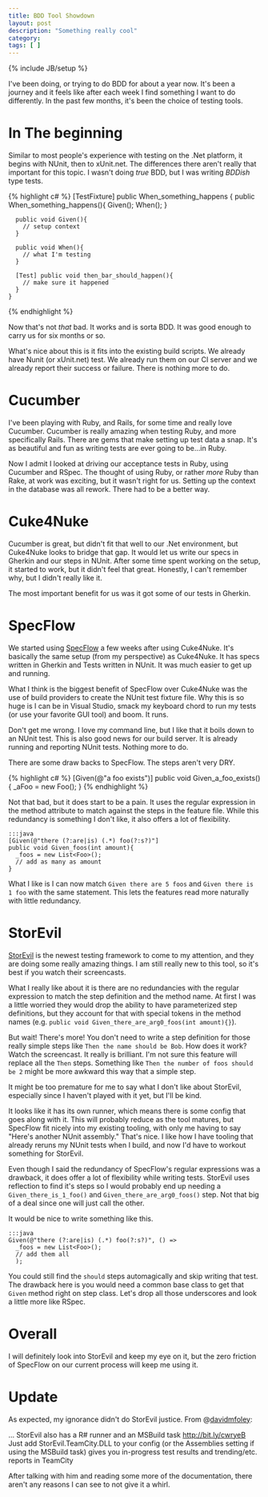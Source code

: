 ```yaml
---
title: BDD Tool Showdown
layout: post
description: "Something really cool"
category:
tags: [ ]
---
```

{% include JB/setup %}

I've been doing, or trying to do BDD for about a year now. It's been a journey and it feels like after each week I find something I want to do differently. In the past few months, it's been the choice of testing tools.

# In The beginning

Similar to most people's experience with testing on the .Net platform, it begins with NUnit, then to xUnit.net. The differences there aren't really that important for this topic. I wasn't doing _true_ BDD, but I was writing _BDDish_ type tests.

{% highlight c# %}
    [TestFixture] public When_something_happens {
      public When_something_happens(){
        Given();
        When();
      }

      public void Given(){
        // setup context
      }

      public void When(){
        // what I'm testing
      }

      [Test] public void then_bar_should_happen(){
        // make sure it happened
      }
    }
{% endhighlight %}

Now that's not _that_ bad. It works and is sorta BDD. It was good enough to carry us for six months or so.

What's nice about this is it fits into the existing build scripts. We already have Nunit (or xUnit.net) test. We already run them on our CI server and we already report their success or failure. There is nothing more to do.

# Cucumber

I've been playing with Ruby, and Rails, for some time and really love Cucumber. Cucumber is really amazing when testing Ruby, and more specifically Rails. There are gems that make setting up test data a snap. It's as beautiful and fun as writing tests are ever going to be...in Ruby.

Now I admit I looked at driving our acceptance tests in Ruby, using Cucumber and RSpec. The thought of using Ruby, or rather _more_ Ruby than Rake, at work was exciting, but it wasn't right for us. Setting up the context in the database was all rework. There had to be a better way.

# Cuke4Nuke

Cucumber is great, but didn't fit that well to our .Net environment, but Cuke4Nuke looks to bridge that gap. It would let us write our specs in Gherkin and our steps in NUnit. After some time spent working on the setup, it started to work, but it didn't feel that great. Honestly, I can't remember why, but I didn't really like it.

The most important benefit for us was it got some of our tests in Gherkin.

# SpecFlow

We started using [SpecFlow](http://www.specflow.org/) a few weeks after using Cuke4Nuke. It's basically the same setup (from my perspective) as Cuke4Nuke. It has specs written in Gherkin and Tests written in NUnit. It was much easier to get up and running.

What I think is the biggest benefit of SpecFlow over Cuke4Nuke was the use of build providers to create the NUnit test fixture file. Why this is so huge is I can be in Visual Studio, smack my keyboard chord to run my tests (or use your favorite GUI tool) and boom. It runs.

Don't get me wrong. I love my command line, but I like that it boils down to an NUnit test. This is also good news for our build server. It is already running and reporting NUnit tests. Nothing more to do.

There are some draw backs to SpecFlow. The steps aren't very DRY.

{% highlight c# %}
    [Given(@"a foo exists")]
    public void Given_a_foo_exists(){
      _aFoo = new Foo();
    }
{% endhighlight %}

Not that bad, but it does start to be a pain. It uses the regular expression in the method attribute to match against the steps in the feature file. While this redundancy is something I don't like, it also offers a lot of flexibility.

    :::java
    [Given(@"there (?:are|is) (.*) foo(?:s?)"]
    public void Given_foos(int amount){
      _foos = new List<Foo>();
      // add as many as amount
    }

What I like is I can now match `Given there are 5 foos` and `Given there is 1 foo` with the same statement. This lets the features read more naturally with little redundancy.

# StorEvil

[StorEvil](http://github.com/davidmfoley/storevil) is the newest testing framework to come to my attention, and they are doing some really amazing things. I am still really new to this tool, so it's best if you watch their screencasts.

What I really like about it is there are no redundancies with the regular expression to match the step definition and the method name. At first I was a little worried they would drop the ability to have parameterized step definitions, but they account for that with special tokens in the method names (e.g. `public void Given_there_are_arg0_foos(int amount){}`).

But wait! There's more! You don't need to write a step definition for those really simple steps like `Then the name should be Bob`. How does it work? Watch the screencast. It really is brilliant. I'm not sure this feature will replace all the `Then` steps. Something like `Then the number of foos should be 2` might be more awkward this way that a simple step.

It might be too premature for me to say what I don't like about StorEvil, especially since I haven't played with it yet, but I'll be kind.

It looks like it has its own runner, which means there is some config that goes along with it. This will probably reduce as the tool matures, but SpecFlow fit nicely into my existing tooling, with only me having to say "Here's another NUnit assembly." That's nice. I like how I have tooling that already reruns my NUnit tests when I build, and now I'd have to workout something for StorEvil.

Even though I said the redundancy of SpecFlow's regular expressions was a drawback, it does offer a lot of flexibility while writing tests. StorEvil uses reflection to find it's steps so I would probably end up needing a `Given_there_is_1_foo()` and `Given_there_are_arg0_foos()` step. Not that big of a deal since one will just call the other.

It would be nice to write something like this.

    :::java
    Given(@"there (?:are|is) (.*) foo(?:s?)", () =>
      _foos = new List<Foo>();
      // add them all
      );

You could still find the `should` steps automagically and skip writing that test. The drawback here is you would need a common base class to get that `Given` method right on step class. Let's drop all those underscores and look a little more like RSpec.

# Overall

I will definitely look into StorEvil and keep my eye on it, but the zero friction of SpecFlow on our current process will keep me using it.

# Update

As expected, my ignorance didn't do StorEvil justice. From @[davidmfoley](http://twitter.com/#!/davidmfoley):

 ... StorEvil also has a R# runner and an MSBuild task
 http://bit.ly/cwryeB Just add StorEvil.TeamCity.DLL to your config (or the Assemblies setting if using the MSBuild task) gives you in-progress test results and trending/etc. reports in TeamCity

After talking with him and reading some more of the documentation, there aren't any reasons I can see to not give it a whirl.
